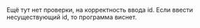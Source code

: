 Ещё тут нет проверки, на корректность ввода id. Если ввести несуществующий id, то программа виснет.
